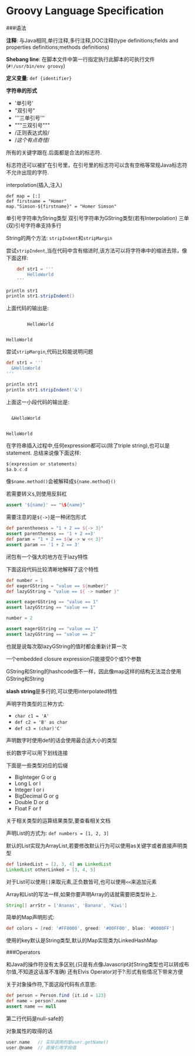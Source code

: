 Groovy Language Specification
=============================

###语法

**注释**: 与Java相同,单行注释,多行注释,DOC注释(type definitions;fields and properties definitions;methods definitions)

**Shebang line**: 在脚本文件中第一行指定执行此脚本的可执行文件(`#!/usr/bin/env groovy`)

**定义变量**: `def {identifier}`

**字符串的形式**

*   '单引号'
*   "双引号"
*   '''三单引号'''
*   """三双引号"""
*   /正则表达式般/
*   $/这个有点奇怪/$

所有的关键字跟在.后面都是合法的标志符.

标志符还可以被扩在引号里，在引号里的标志符可以含有空格等常规Java标志符不允许出现的字符.

interpolation(插入,注入)

    def map = [:]
    def firstname = "Homer"
    map."Simson-${firstname}" = "Homer Simson"

单引号字符串为String类型
双引号字符串为GString类型(若有Interpolation)
三单(双)引号字符串支持多行

String的两个方法: `stripIndent`和`stripMargin`

尝试`stripIndent`,当在代码中含有缩进时,该方法可以将字符串中的缩进去除，像下面这样:

```groovy
    def str1 = '''
        HelloWorld
    '''

println str1
println str1.stripIndent()
```

上面代码的输出是:

```

        HelloWorld


HelloWorld

```

尝试`stripMargin`,代码比较能说明问题

```groovy
def str1 = '''
  &HelloWorld
'''

println str1
println str1.stripIndent('&')
```

上面这一小段代码的输出是:

```

  &HelloWorld


HelloWorld

```

在字符串插入过程中,任何expression都可以(除了triple string),也可以是statement. 总结来说像下面这样:

```groovy
${expression or statements}
$a.b.c.d
```

像`$name.method()`会被解释成`${name.method}()`

若需要转义`$`,则使用反斜杠

```groovy
assert '${name}' == "\${name}"
```

需要注意的是`${->}`是一种闭包形式

```groovy
def parentheness = "1 + 2 == ${-> 3}"
assert parentheness == '1 + 2 ==3'
def param = "1 + 2 == ${w -> w << 3}"
assert param == '1 + 2 == 3'
```

闭包有一个强大的地方在于lazy特性

下面这段代码比较清晰地解释了这个特性

```groovy
def number = 1
def eagerGString = "value == ${number}"
def lazyGString = "value == ${ -> number }"

assert eagerGString == "value == 1"
assert lazyGString == "value == 1"

number = 2

assert eagerGString == "value == 1"
assert lazyGString == "value == 2"
```

也就是说每次取lazyGString的值时都会重新计算一次

一个embedded closure expression只能接受0个或1个参数

GString和String的hashcode值不一样，因此像map这样的结构无法混合使用GString和String

**slash string**是多行的,可以使用interpolated特性

声明字符类型的三种方式:

*   `char c1 = 'A'`
*   `def c2 = 'B' as char`
*   `def c3 = (char)'C'`

声明数字时使用def的话会使用最合适大小的类型

长的数字可以用下划线连接

下面是一些类型对应的后缀

*   BigInteger G or g
*   Long L or l
*   Integer I or i
*   BigDecimal  G or g
*   Double D or d
*   Float F or f

关于相关类型的运算结果类型,要查看相关文档

声明List的方式为: `def numbers = [1, 2, 3]`

默认的List实现为ArrayList,若要修改默认行为可以使用as关键字或者直接声明类型

```groovy
def linkedList = [2, 3, 4] as LinkedList
LinkedList otherLinked = [3, 4, 5]
```

对于List可以使用`[]`来取元素,正负数皆可,也可以使用`<<`来追加元素

Array和List的写法一样,如果你要声明Array的话就需要把类型补上.

```groovy
String[] arrStr = ['Ananas', 'Banana', 'Kiwi']
```

简单的Map声明形式:

```groovy
def colors = [red: '#FF0000', greed: '#00FF00', blue: '#0000FF']
```

使用的key默认是String类型,默认的Map实现类为LinkedHashMap

###Operators

和Java的操作符没有太多区别,(只是有点像Javascript对String类型也可以转成布尔值,不知道这话准不准确)
还有Elvis Operator对于?:形式有些情况下带来方便

关于对象操作符,下面这段代码有点意思:

```groovy
def person = Person.find {it.id = 123}
def name = person?.name
assert name == null
```

第二行代码是null-safe的

对象属性的取得的话

```groovy
user.name   // 实际调用的是user.getName()
user.@name  // 直接引用字段值
```
